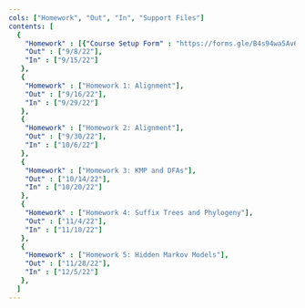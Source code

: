 ```yaml
---
cols: ["Homework", "Out", "In", "Support Files"]
contents: [
  {
    "Homework" : [{"Course Setup Form" : "https://forms.gle/B4s94wa5Av6u4DGq7"}],
    "Out" : ["9/8/22"],
    "In" : ["9/15/22"]
   },
   {
    "Homework" : ["Homework 1: Alignment"],
    "Out" : ["9/16/22"],
    "In" : ["9/29/22"]
   },
   {
    "Homework" : ["Homework 2: Alignment"],
    "Out" : ["9/30/22"],
    "In" : ["10/6/22"]
   },
   {
    "Homework" : ["Homework 3: KMP and DFAs"],
    "Out" : ["10/14/22"],
    "In" : ["10/20/22"]
   },
   {
    "Homework" : ["Homework 4: Suffix Trees and Phylogeny"],
    "Out" : ["11/4/22"],
    "In" : ["11/10/22"]
   },
   {
    "Homework" : ["Homework 5: Hidden Markov Models"],
    "Out" : ["11/28/22"],
    "In" : ["12/5/22"]
   },
  ]
---
```

<!-- link format (include braces) {"Homework 1: Alignment": "https://google.com"} -->